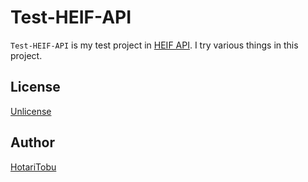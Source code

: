 # Test-HEIF-API

`Test-HEIF-API` is my test project in [HEIF API](https://github.com/nokiatech/heif). I try various things in this project.

## License

[Unlicense](LICENSE)

## Author

[HotariTobu](https://github.com/HotariTobu)
